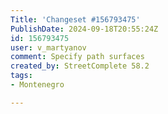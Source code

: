 ```yaml
---
Title: 'Changeset #156793475'
PublishDate: 2024-09-18T20:55:24Z
id: 156793475
user: v_martyanov
comment: Specify path surfaces
created_by: StreetComplete 58.2
tags:
- Montenegro

---
```

